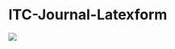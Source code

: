 # ITC-Journal-Latexform
![](https://github.com/Phayuth/ITC-Journal-Latexform/blob/main/sample.png?raw=true)
